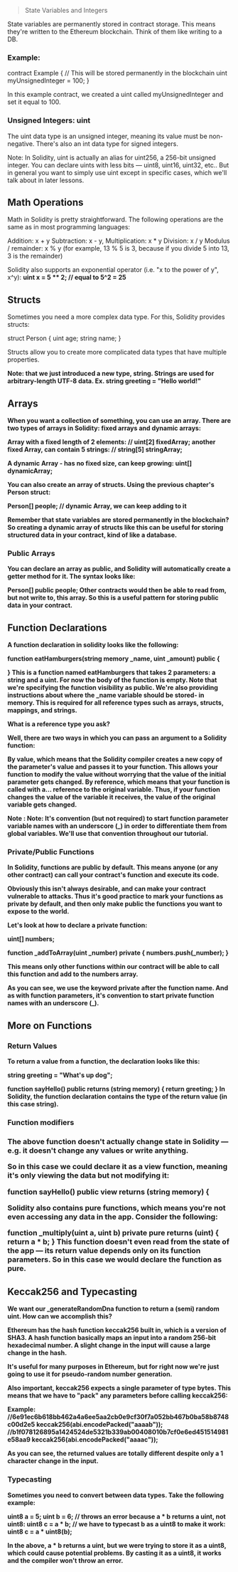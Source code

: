 
> State Variables and Integers 

State variables are permanently stored in contract storage. This means they're written to the Ethereum blockchain. Think of them like writing to a DB.

<h3>Example:</h3>

contract Example {
  // This will be stored permanently in the blockchain
  uint myUnsignedInteger = 100;
}

In this example contract, we created a uint called myUnsignedInteger and set it equal to 100.

<h3>Unsigned Integers: uint</h3>

The uint data type is an unsigned integer, meaning its value must be non-negative. There's also an int data type for signed integers.

Note: In Solidity, uint is actually an alias for uint256, a 256-bit unsigned integer. You can declare uints with less bits — uint8, uint16, uint32, etc.. But in general you want to simply use uint except in specific cases, which we'll talk about in later lessons.

<h2> Math Operations </h2>

Math in Solidity is pretty straightforward. The following operations are the same as in most programming languages:

Addition: x + y
Subtraction: x - y,
Multiplication: x * y
Division: x / y
Modulus / remainder: x % y (for example, 13 % 5 is 3, because if you divide 5 into 13, 3 is the remainder)

Solidity also supports an exponential operator (i.e. "x to the power of y", x^y):
<b>uint x = 5 ** 2; // equal to 5^2 = 25 </b>

<h2> Structs </h2>

Sometimes you need a more complex data type. For this, Solidity provides structs:

struct Person {
  uint age;
  string name;
}

Structs allow you to create more complicated data types that have multiple properties.

<b> Note: that we just introduced a new type, string. Strings are used for arbitrary-length UTF-8 data. Ex. string greeting = "Hello world!" <b>

<h2> Arrays </h2>

When you want a collection of something, you can use an array. There are two types of arrays in Solidity: fixed arrays and dynamic arrays:

Array with a fixed length of 2 elements:
// uint[2] fixedArray;
another fixed Array, can contain 5 strings:
// string[5] stringArray;

A dynamic Array - has no fixed size, can keep growing:
uint[] dynamicArray;

You can also create an array of structs. Using the previous chapter's Person struct:

Person[] people; // dynamic Array, we can keep adding to it

Remember that state variables are stored permanently in the blockchain? So creating a dynamic array of structs like this can be useful for storing structured data in your contract, kind of like a database.

<h3> Public Arrays </h3>

You can declare an array as public, and Solidity will automatically create a getter method for it. The syntax looks like:

Person[] public people;
Other contracts would then be able to read from, but not write to, this array. So this is a useful pattern for storing public data in your contract.

<h2> Function Declarations </h2>

A function declaration in solidity looks like the following:

function eatHamburgers(string memory _name, uint _amount) public {

}
This is a function named eatHamburgers that takes 2 parameters: a string and a uint. For now the body of the function is empty. Note that we're specifying the function visibility as public. We're also providing instructions about where the _name variable should be stored- in memory. This is required for all reference types such as arrays, structs, mappings, and strings.

What is a reference type you ask?

Well, there are two ways in which you can pass an argument to a Solidity function:

By value, which means that the Solidity compiler creates a new copy of the parameter's value and passes it to your function. This allows your function to modify the value without worrying that the value of the initial parameter gets changed.
By reference, which means that your function is called with a... reference to the original variable. Thus, if your function changes the value of the variable it receives, the value of the original variable gets changed.

Note : 
Note: It's convention (but not required) to start function parameter variable names with an underscore (_) in order to differentiate them from global variables. We'll use that convention throughout our tutorial.

<h3> Private/Public Functions </h3>

In Solidity, functions are public by default. This means anyone (or any other contract) can call your contract's function and execute its code.

Obviously this isn't always desirable, and can make your contract vulnerable to attacks. Thus it's good practice to mark your functions as private by default, and then only make public the functions you want to expose to the world.

Let's look at how to declare a private function:

uint[] numbers;

function _addToArray(uint _number) private {
  numbers.push(_number);
}

This means only other functions within our contract will be able to call this function and add to the numbers array.

As you can see, we use the keyword private after the function name. And as with function parameters, it's convention to start private function names with an underscore (_).

<h2> More on Functions </h2>

<h3> Return Values </h3>

To return a value from a function, the declaration looks like this:

string greeting = "What's up dog";

function sayHello() public returns (string memory) {
  return greeting;
}
In Solidity, the function declaration contains the type of the return value (in this case string).

<h3> Function modifiers <h3>
The above function doesn't actually change state in Solidity — e.g. it doesn't change any values or write anything.

So in this case we could declare it as a view function, meaning it's only viewing the data but not modifying it:

function sayHello() public view returns (string memory) {


Solidity also contains pure functions, which means you're not even accessing any data in the app. Consider the following:

function _multiply(uint a, uint b) private pure returns (uint) {
  return a * b;
}
This function doesn't even read from the state of the app — its return value depends only on its function parameters. So in this case we would declare the function as pure.

<h2> Keccak256 and Typecasting </h2>

We want our _generateRandomDna function to return a (semi) random uint. How can we accomplish this?

Ethereum has the hash function keccak256 built in, which is a version of SHA3. A hash function basically maps an input into a random 256-bit hexadecimal number. A slight change in the input will cause a large change in the hash.

It's useful for many purposes in Ethereum, but for right now we're just going to use it for pseudo-random number generation.

Also important, keccak256 expects a single parameter of type bytes. This means that we have to "pack" any parameters before calling keccak256:

Example:
//6e91ec6b618bb462a4a6ee5aa2cb0e9cf30f7a052bb467b0ba58b8748c00d2e5
keccak256(abi.encodePacked("aaaab"));
//b1f078126895a1424524de5321b339ab00408010b7cf0e6ed451514981e58aa9
keccak256(abi.encodePacked("aaaac"));

As you can see, the returned values are totally different despite only a 1 character change in the input.

<h3> Typecasting </h3>

Sometimes you need to convert between data types. Take the following example:

uint8 a = 5;
uint b = 6;
// throws an error because a * b returns a uint, not uint8:
uint8 c = a * b;
// we have to typecast b as a uint8 to make it work:
uint8 c = a * uint8(b);

In the above, a * b returns a uint, but we were trying to store it as a uint8, which could cause potential problems. By casting it as a uint8, it works and the compiler won't throw an error.

